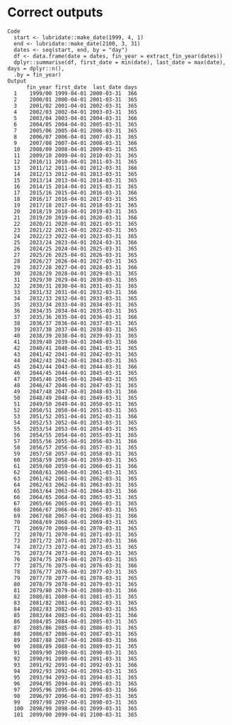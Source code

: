 # Correct outputs

    Code
      start <- lubridate::make_date(1999, 4, 1)
      end <- lubridate::make_date(2100, 3, 31)
      dates <- seq(start, end, by = "day")
      df <- data.frame(date = dates, fin_year = extract_fin_year(dates))
      dplyr::summarise(df, first_date = min(date), last_date = max(date), days = dplyr::n(),
      .by = fin_year)
    Output
          fin_year first_date  last_date days
      1    1999/00 1999-04-01 2000-03-31  366
      2    2000/01 2000-04-01 2001-03-31  365
      3    2001/02 2001-04-01 2002-03-31  365
      4    2002/03 2002-04-01 2003-03-31  365
      5    2003/04 2003-04-01 2004-03-31  366
      6    2004/05 2004-04-01 2005-03-31  365
      7    2005/06 2005-04-01 2006-03-31  365
      8    2006/07 2006-04-01 2007-03-31  365
      9    2007/08 2007-04-01 2008-03-31  366
      10   2008/09 2008-04-01 2009-03-31  365
      11   2009/10 2009-04-01 2010-03-31  365
      12   2010/11 2010-04-01 2011-03-31  365
      13   2011/12 2011-04-01 2012-03-31  366
      14   2012/13 2012-04-01 2013-03-31  365
      15   2013/14 2013-04-01 2014-03-31  365
      16   2014/15 2014-04-01 2015-03-31  365
      17   2015/16 2015-04-01 2016-03-31  366
      18   2016/17 2016-04-01 2017-03-31  365
      19   2017/18 2017-04-01 2018-03-31  365
      20   2018/19 2018-04-01 2019-03-31  365
      21   2019/20 2019-04-01 2020-03-31  366
      22   2020/21 2020-04-01 2021-03-31  365
      23   2021/22 2021-04-01 2022-03-31  365
      24   2022/23 2022-04-01 2023-03-31  365
      25   2023/24 2023-04-01 2024-03-31  366
      26   2024/25 2024-04-01 2025-03-31  365
      27   2025/26 2025-04-01 2026-03-31  365
      28   2026/27 2026-04-01 2027-03-31  365
      29   2027/28 2027-04-01 2028-03-31  366
      30   2028/29 2028-04-01 2029-03-31  365
      31   2029/30 2029-04-01 2030-03-31  365
      32   2030/31 2030-04-01 2031-03-31  365
      33   2031/32 2031-04-01 2032-03-31  366
      34   2032/33 2032-04-01 2033-03-31  365
      35   2033/34 2033-04-01 2034-03-31  365
      36   2034/35 2034-04-01 2035-03-31  365
      37   2035/36 2035-04-01 2036-03-31  366
      38   2036/37 2036-04-01 2037-03-31  365
      39   2037/38 2037-04-01 2038-03-31  365
      40   2038/39 2038-04-01 2039-03-31  365
      41   2039/40 2039-04-01 2040-03-31  366
      42   2040/41 2040-04-01 2041-03-31  365
      43   2041/42 2041-04-01 2042-03-31  365
      44   2042/43 2042-04-01 2043-03-31  365
      45   2043/44 2043-04-01 2044-03-31  366
      46   2044/45 2044-04-01 2045-03-31  365
      47   2045/46 2045-04-01 2046-03-31  365
      48   2046/47 2046-04-01 2047-03-31  365
      49   2047/48 2047-04-01 2048-03-31  366
      50   2048/49 2048-04-01 2049-03-31  365
      51   2049/50 2049-04-01 2050-03-31  365
      52   2050/51 2050-04-01 2051-03-31  365
      53   2051/52 2051-04-01 2052-03-31  366
      54   2052/53 2052-04-01 2053-03-31  365
      55   2053/54 2053-04-01 2054-03-31  365
      56   2054/55 2054-04-01 2055-03-31  365
      57   2055/56 2055-04-01 2056-03-31  366
      58   2056/57 2056-04-01 2057-03-31  365
      59   2057/58 2057-04-01 2058-03-31  365
      60   2058/59 2058-04-01 2059-03-31  365
      61   2059/60 2059-04-01 2060-03-31  366
      62   2060/61 2060-04-01 2061-03-31  365
      63   2061/62 2061-04-01 2062-03-31  365
      64   2062/63 2062-04-01 2063-03-31  365
      65   2063/64 2063-04-01 2064-03-31  366
      66   2064/65 2064-04-01 2065-03-31  365
      67   2065/66 2065-04-01 2066-03-31  365
      68   2066/67 2066-04-01 2067-03-31  365
      69   2067/68 2067-04-01 2068-03-31  366
      70   2068/69 2068-04-01 2069-03-31  365
      71   2069/70 2069-04-01 2070-03-31  365
      72   2070/71 2070-04-01 2071-03-31  365
      73   2071/72 2071-04-01 2072-03-31  366
      74   2072/73 2072-04-01 2073-03-31  365
      75   2073/74 2073-04-01 2074-03-31  365
      76   2074/75 2074-04-01 2075-03-31  365
      77   2075/76 2075-04-01 2076-03-31  366
      78   2076/77 2076-04-01 2077-03-31  365
      79   2077/78 2077-04-01 2078-03-31  365
      80   2078/79 2078-04-01 2079-03-31  365
      81   2079/80 2079-04-01 2080-03-31  366
      82   2080/81 2080-04-01 2081-03-31  365
      83   2081/82 2081-04-01 2082-03-31  365
      84   2082/83 2082-04-01 2083-03-31  365
      85   2083/84 2083-04-01 2084-03-31  366
      86   2084/85 2084-04-01 2085-03-31  365
      87   2085/86 2085-04-01 2086-03-31  365
      88   2086/87 2086-04-01 2087-03-31  365
      89   2087/88 2087-04-01 2088-03-31  366
      90   2088/89 2088-04-01 2089-03-31  365
      91   2089/90 2089-04-01 2090-03-31  365
      92   2090/91 2090-04-01 2091-03-31  365
      93   2091/92 2091-04-01 2092-03-31  366
      94   2092/93 2092-04-01 2093-03-31  365
      95   2093/94 2093-04-01 2094-03-31  365
      96   2094/95 2094-04-01 2095-03-31  365
      97   2095/96 2095-04-01 2096-03-31  366
      98   2096/97 2096-04-01 2097-03-31  365
      99   2097/98 2097-04-01 2098-03-31  365
      100  2098/99 2098-04-01 2099-03-31  365
      101  2099/00 2099-04-01 2100-03-31  365

